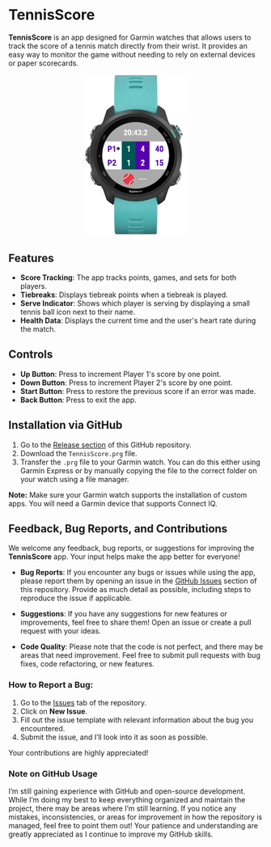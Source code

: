 # TennisScore

**TennisScore** is an app designed for Garmin watches that allows users to track the score of a tennis match directly from their wrist. It provides an easy way to monitor the game without needing to rely on external devices or paper scorecards.

<p align="center">
<img src="ReadMeResources/exampleImage.png" width="200" alt="">
</p>

## Features

- **Score Tracking**: The app tracks points, games, and sets for both players.
- **Tiebreaks**: Displays tiebreak points when a tiebreak is played.
- **Serve Indicator**: Shows which player is serving by displaying a small tennis ball icon next to their name.
- **Health Data**: Displays the current time and the user's heart rate during the match.

## Controls

- **Up Button**: Press to increment Player 1's score by one point.
- **Down Button**: Press to increment Player 2's score by one point.
- **Start Button**: Press to restore the previous score if an error was made.
- **Back Button**: Press to exit the app.

## Installation via GitHub

1. Go to the [Release section](https://github.com/syme84/TennisScore/releases) of this GitHub repository.
2. Download the `TennisScore.prg` file.
3. Transfer the `.prg` file to your Garmin watch. You can do this either using Garmin Express or by manually copying the file to the correct folder on your watch using a file manager.

**Note:** Make sure your Garmin watch supports the installation of custom apps. You will need a Garmin device that supports Connect IQ.

## Feedback, Bug Reports, and Contributions

We welcome any feedback, bug reports, or suggestions for improving the **TennisScore** app. Your input helps make the app better for everyone!

- **Bug Reports**: If you encounter any bugs or issues while using the app, please report them by opening an issue in the [GitHub Issues](https://github.com/YOURUSERNAME/TennisScore/issues) section of this repository. Provide as much detail as possible, including steps to reproduce the issue if applicable.
  
- **Suggestions**: If you have any suggestions for new features or improvements, feel free to share them! Open an issue or create a pull request with your ideas.

- **Code Quality**: Please note that the code is not perfect, and there may be areas that need improvement. Feel free to submit pull requests with bug fixes, code refactoring, or new features.

### How to Report a Bug:
1. Go to the [Issues](https://github.com/syme84/TennisScore/issues) tab of the repository.
2. Click on **New Issue**.
3. Fill out the issue template with relevant information about the bug you encountered.
4. Submit the issue, and I’ll look into it as soon as possible.

Your contributions are highly appreciated!

### Note on GitHub Usage

I’m still gaining experience with GitHub and open-source development. While I’m doing my best to keep everything organized and maintain the project, there may be areas where I’m still learning. If you notice any mistakes, inconsistencies, or areas for improvement in how the repository is managed, feel free to point them out! Your patience and understanding are greatly appreciated as I continue to improve my GitHub skills.




